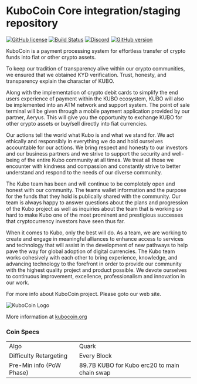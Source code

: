 KuboCoin Core integration/staging repository
=====================================
[![GitHub license](https://img.shields.io/github/license/kubocoin/kubocoin.svg)](https://github.com/kubocoin/kubocoin-explorer/blob/master/COPYING) [![Build Status](https://travis-ci.com/kubocoin/kubocoin.svg?branch=master)](https://travis-ci.com/kubocoin-crypto/kubocoin-explorer) [![Discord](https://img.shields.io/discord/479050479330918410.svg)](https://discord.gg/TaKpprv) [![GitHub version](https://badge.fury.io/gh/kubocoin%2Fkubocoin.svg)](https://badge.fury.io/gh/kubocoin%2Fkubocoin)
<br>


KuboCoin is a payment processing system for effortless transfer of crypto funds into fiat or other crypto assets.

To keep our tradition of transparency alive within our crypto communities, we ensured that we obtained KYD verification. Trust, honesty, and transparency explain the character of KUBO.

Along with the implementation of crypto debit cards to simplify the end users experience of payment within the KUBO ecosystem, KUBO will also be implemented into an ATM network and support system. The point of sale terminal will be given through a mobile payment application provided by our partner, Aeryus. This will give you the opportunity to exchange KUBO for other crypto assets or buy/sell directly into fiat currencies.

Our actions tell the world what Kubo is and what we stand for. We act ethically and responsibly in everything we do and hold ourselves accountable for our actions. We bring respect and honesty to our investors and our business partners and we strive to support the security and well-being of the entire Kubo community at all times. We treat all those we encounter with kindness and compassion and constantly strive to better understand and respond to the needs of our diverse community.

The Kubo team has been and will continue to be completely open and honest with our community. The teams wallet information and the purpose for the funds that they hold is publically shared with the community. Our team is always happy to answer questions about the plans and progression of the Kubo project as well as inquiries about the team that is working so hard to make Kubo one of the most prominent and prestigious successes that cryptocurrency investors have seen thus far.

When it comes to Kubo, only the best will do. As a team, we are working to create and engage in meaningful alliances to enhance access to services and technology that will assist in the development of new pathways to help pave the way for global adoption of digital currencies. The Kubo team works cohesively with each other to bring experience, knowledge, and advancing technology to the forefront in order to provide our community with the highest quality project and product possible. We devote ourselves to continuous improvement, excellence, professionalism and innovation in our work.

For more info about KuboCoin project. Please goto our web site.


![KuboCoin Logo](https://i1.wp.com/kubocoin.org/wp-content/uploads/2019/05/Presentatie-LOGO-1.png?resize=300%2C292&ssl=1)


More information at [kubocoin.org](https://kubocoin.org)

### Coin Specs
<table>
<tr><td>Algo</td><td>Quark</td></tr>
<tr><td>Difficulty Retargeting</td><td>Every Block</td></tr>
<tr><td>Pre-Min info (PoW Phase)</td><td>89.7B KUBO for Kubo erc20 to main chain swap</td></tr>

</table>
